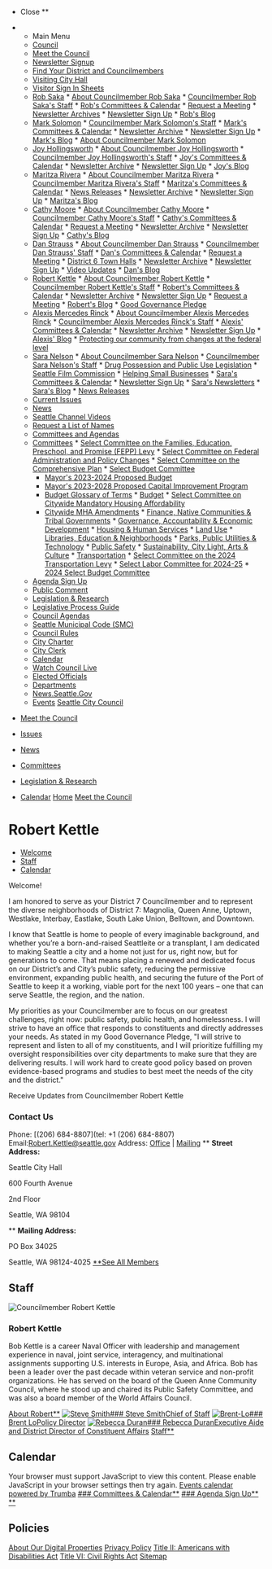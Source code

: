  

 * Close ** 
 * 
   *  Main Menu 
   *  [Council](https://seattle.gov/council) 
   *  [Meet the Council](https://seattle.gov/council/meet-the-council) 
     *  [Newsletter Signup](https://seattle.gov/council/meet-the-council/newsletter-signup) 
     *  [Find Your District and Councilmembers](https://seattle.gov/council/meet-the-council/find-your-district-and-councilmembers) 
     *  [Visiting City Hall](https://seattle.gov/council/meet-the-council/visiting-city-hall) 
     *  [Visitor Sign In Sheets](https://seattle.gov/council/meet-the-council/visitor-sign-in-sheets) 
     *  [Rob Saka](https://seattle.gov/council/saka) 
       *  [About Councilmember Rob Saka](https://seattle.gov/council/meet-the-council/rob-saka/about-rob) 
       *  [Councilmember Rob Saka's Staff](https://seattle.gov/council/meet-the-council/rob-saka/staff) 
       *  [Rob's Committees & Calendar](https://seattle.gov/council/meet-the-council/rob-saka/committees-and-calendar) 
       *  [Request a Meeting](https://forms.office.com/Pages/ResponsePage.aspx?id=RR7meOtrCUCPmTWdi1T0G4F4Xp8Qwp1Jlw6kY-dCCslUOVM0MEExWTNVT0dJQkU5TExHS0FMNjlHTi4u) 
       *  [Newsletter Archives](https://us12.campaign-archive.com/home/?u=11a79978ca7225050bfabf7ad&id=026c7aa0f5) 
       *  [Newsletter Sign Up](https://seattle.us12.list-manage.com/subscribe?u=11a79978ca7225050bfabf7ad&id=026c7aa0f5) 
       *  [Rob's Blog](https://saka.seattle.gov) 
     *  [Mark Solomon](https://seattle.gov/council/solomon) 
       *  [Councilmember Mark Solomon's Staff](https://seattle.gov/council/meet-the-council/mark-solomon/staff) 
       *  [Mark's Committees & Calendar](https://seattle.gov/council/meet-the-council/mark-solomon/committees-and-calendar) 
       *  [Newsletter Archive](https://us12.campaign-archive.com/home/?u=11a79978ca7225050bfabf7ad&id=e205296124) 
       *  [Newsletter Sign Up](https://seattle.us12.list-manage.com/subscribe?u=11a79978ca7225050bfabf7ad&id=e205296124) 
       *  [Mark's Blog](https://council.seattle.gov/solomon) 
       *  [About Councilmember Mark Solomon](https://seattle.gov/council/meet-the-council/mark-solomon/about-mark) 
     *  [Joy Hollingsworth](https://seattle.gov/council/hollingsworth) 
       *  [About Councilmember Joy Hollingsworth](https://seattle.gov/council/meet-the-council/joy-hollingsworth/about-joy) 
       *  [Councilmember Joy Hollingsworth's Staff](https://seattle.gov/council/meet-the-council/joy-hollingsworth/staff) 
       *  [Joy's Committees & Calendar](https://seattle.gov/council/meet-the-council/joy-hollingsworth/committees-and-calendar) 
       *  [Newsletter Archive](https://us12.campaign-archive.com/home/?u=11a79978ca7225050bfabf7ad&id=95e60b79b0) 
       *  [Newsletter Sign Up](https://seattle.us12.list-manage.com/subscribe?u=11a79978ca7225050bfabf7ad&id=95e60b79b0) 
       *  [Joy's Blog](https://hollingsworth.seattle.gov) 
     *  [Maritza Rivera](https://seattle.gov/council/rivera) 
       *  [About Councilmember Maritza Rivera](https://seattle.gov/council/meet-the-council/maritza-rivera/about-maritza) 
       *  [Councilmember Maritza Rivera's Staff](https://seattle.gov/council/meet-the-council/maritza-rivera/staff) 
       *  [Maritza's Committees & Calendar](https://seattle.gov/council/meet-the-council/maritza-rivera/committees-and-calendar) 
       *  [News Releases](https://seattle.gov/council/meet-the-council/maritza-rivera/news-releases) 
       *  [Newsletter Archive](https://us12.campaign-archive.com/home/?u=11a79978ca7225050bfabf7ad&id=307be6bfce) 
       *  [Newsletter Sign Up](https://seattle.us12.list-manage.com/subscribe?u=11a79978ca7225050bfabf7ad&id=307be6bfce) 
       *  [Maritza's Blog](https://rivera.seattle.gov) 
     *  [Cathy Moore](https://seattle.gov/council/moore) 
       *  [About Councilmember Cathy Moore](https://seattle.gov/council/meet-the-council/cathy-moore/about-cathy) 
       *  [Councilmember Cathy Moore's Staff](https://seattle.gov/council/meet-the-council/cathy-moore/staff) 
       *  [Cathy's Committees & Calendar](https://seattle.gov/council/meet-the-council/cathy-moore/committees-and-calendar) 
       *  [Request a Meeting](https://outlook.office365.com/owa/calendar/CouncilmemberCathyMooreDistrict5@seattlegov.onmicrosoft.com/bookings) 
       *  [Newsletter Archive](https://us12.campaign-archive.com/home/?u=11a79978ca7225050bfabf7ad&id=75c0562362) 
       *  [Newsletter Sign Up](https://seattle.us12.list-manage.com/subscribe?u=11a79978ca7225050bfabf7ad&id=75c0562362) 
       *  [Cathy's Blog](https://moore.seattle.gov) 
     *  [Dan Strauss](https://seattle.gov/council/strauss) 
       *  [About Councilmember Dan Strauss](https://seattle.gov/council/meet-the-council/dan-strauss/about-dan) 
       *  [Councilmember Dan Strauss' Staff](https://seattle.gov/council/meet-the-council/dan-strauss/staff) 
       *  [Dan's Committees & Calendar](https://seattle.gov/council/meet-the-council/dan-strauss/committees-and-calendar) 
       *  [Request a Meeting](https://outlook.office365.com/book/OfficeofCouncilmemberDanStraussOfficeHours@seattle.gov) 
       *  [District 6 Town Halls](https://seattle.gov/council/meet-the-council/dan-strauss/district-6-town-halls) 
       *  [Newsletter Archive](https://us12.campaign-archive.com/home/?u=11a79978ca7225050bfabf7ad&id=d57b26f739) 
       *  [Newsletter Sign Up](https://seattle.us12.list-manage.com/subscribe?u=11a79978ca7225050bfabf7ad&id=d57b26f739) 
       *  [Video Updates](https://seattle.gov/council/meet-the-council/dan-strauss/video-updates) 
       *  [Dan's Blog](http://strauss.seattle.gov) 
     *  [Robert Kettle](https://seattle.gov/council/kettle) 
       *  [About Councilmember Robert Kettle](https://seattle.gov/council/meet-the-council/robert-kettle/about-robert) 
       *  [Councilmember Robert Kettle's Staff](https://seattle.gov/council/meet-the-council/robert-kettle/staff) 
       *  [Robert's Committees & Calendar](https://seattle.gov/council/meet-the-council/robert-kettle/committees-and-calendar) 
       *  [Newsletter Archive](https://us12.campaign-archive.com/home/?u=11a79978ca7225050bfabf7ad&id=689952e8cd) 
       *  [Newsletter Sign Up](https://seattle.us12.list-manage.com/subscribe?u=11a79978ca7225050bfabf7ad&id=689952e8cd) 
       *  [Request a Meeting](https://outlook.office365.com/book/CMKettleTeamMeetings@seattlegov.onmicrosoft.com/s/_G0Y_al2iEi-8DdMN9h-yg2) 
       *  [Robert's Blog](https://kettle.seattle.gov) 
       *  [Good Governance Pledge](https://seattle.gov/council/meet-the-council/robert-kettle/good-governance-pledge) 
     *  [Alexis Mercedes Rinck](https://seattle.gov/council/rinck) 
       *  [About Councilmember Alexis Mercedes Rinck](https://seattle.gov/council/meet-the-council/alexis-mercedes-rinck/about-alexis) 
       *  [Councilmember Alexis Mercedes Rinck's Staff](https://seattle.gov/council/meet-the-council/alexis-mercedes-rinck/staff) 
       *  [Alexis' Committees & Calendar](https://seattle.gov/council/meet-the-council/alexis-mercedes-rinck/committees-and-calendar) 
       *  [Newsletter Archive](https://us12.campaign-archive.com/home/?u=11a79978ca7225050bfabf7ad&id=f60af58778) 
       *  [Newsletter Sign Up](https://eepurl.com/i47iEs) 
       *  [Alexis' Blog](https://council.seattle.gov/rinck) 
       *  [Protecting our community from changes at the federal level](https://seattle.gov/council/meet-the-council/alexis-mercedes-rinck/federal-changes-and-city-protections) 
     *  [Sara Nelson](https://seattle.gov/council/meet-the-council/sara-nelson) 
       *  [About Councilmember Sara Nelson](https://seattle.gov/council/meet-the-council/sara-nelson/about-sara) 
       *  [Councilmember Sara Nelson's Staff](https://seattle.gov/council/meet-the-council/sara-nelson/staff) 
       *  [Drug Possession and Public Use Legislation](https://seattle.gov/council/meet-the-council/sara-nelson/drug-possession-and-public-use-legislation) 
       *  [Seattle Film Commission](https://seattle.gov/council/meet-the-council/sara-nelson/seattle-film-commission) 
       *  [Helping Small Businesses](https://seattle.gov/council/meet-the-council/sara-nelson/helping-small-businesses) 
       *  [Sara's Committees & Calendar](https://seattle.gov/council/meet-the-council/sara-nelson/committees-and-calendar) 
       *  [Newsletter Sign Up](https://seattle.us12.list-manage.com/subscribe?u=11a79978ca7225050bfabf7ad&id=974e33336d) 
       *  [Sara's Newsletters](https://us12.campaign-archive.com/home/?u=11a79978ca7225050bfabf7ad&id=974e33336d) 
       *  [Sara's Blog](https://nelson.seattle.gov) 
       *  [News Releases](https://seattle.gov/council/meet-the-council/sara-nelson/news-releases) 
   *  [Current Issues](https://seattle.gov/council/issues) 
   *  [News](https://seattle.gov/council/news) 
     *  [Seattle Channel Videos](http://www.seattlechannel.org/CityCouncil) 
     *  [Request a List of Names](https://seattle.gov/documents/Departments/Council/SignIn/ListOfNamesDeclaration.pdf) 
   *  [Committees and Agendas](https://seattle.gov/council/committees) 
     *  [Committees](https://seattle.gov/x60873.xml) 
       *  [Select Committee on the Families, Education, Preschool, and Promise (FEPP) Levy](https://seattle.gov/council/committees/fepp-levy) 
       *  [Select Committee on Federal Administration and Policy Changes](https://seattle.gov/council/committees/select-committee-on-federal-administration-and-policy-changes) 
       *  [Select Committee on the Comprehensive Plan](https://seattle.gov/council/committees/select-committee-on-the-comprehensive-plan) 
       *  [Select Budget Committee](https://seattle.gov/council/committees/select-budget-committee) 
         *  [Mayor's 2023-2024 Proposed Budget](https://www.seattle.gov/city-budget-office/budget-archives/2023-2024-proposed-budget) 
         *  [Mayor's 2023-2028 Proposed Capital Improvement Program](https://www.seattle.gov/city-budget-office/capital-improvement-program-archives/2023-2028-proposed-cip) 
         *  [Budget Glossary of Terms](https://seattle.gov/council/committees/select-budget-committee/glossary-of-terms) 
       *  [Budget](https://seattle.gov/x11967.xml) 
       *  [Select Committee on Citywide Mandatory Housing Affordability](https://seattle.gov/council/committees/citywidemha) 
         *  [Citywide MHA Amendments](https://seattle.gov/council/committees/citywidemha/citywide-mha-amendments) 
       *  [Finance, Native Communities & Tribal Governments](https://seattle.gov/council/committees/finance-native-communities-and-tribal-governments) 
       *  [Governance, Accountability & Economic Development](https://seattle.gov/council/committees/governance-accountability-and-economic-development) 
       *  [Housing & Human Services](https://seattle.gov/council/committees/housing-and-human-services) 
       *  [Land Use](https://seattle.gov/council/committees/land-use) 
       *  [Libraries, Education & Neighborhoods](https://seattle.gov/council/committees/libraries-education-and-neighborhoods) 
       *  [Parks, Public Utilities & Technology](https://seattle.gov/council/committees/parks-public-utilities-and-technology) 
       *  [Public Safety](https://seattle.gov/council/committees/public-safety) 
       *  [Sustainability, City Light, Arts & Culture](https://seattle.gov/council/committees/sustainability-city-light-arts-and-culture) 
       *  [Transportation](https://seattle.gov/council/committees/transportation) 
       *  [Select Committee on the 2024 Transportation Levy](https://seattle.gov/council/committees/select-committee-on-the-2024-transportation-levy) 
       *  [Select Labor Committee for 2024-25](https://seattle.gov/council/committees/select-labor-committee-for-2024-25) 
       *  [2024 Select Budget Committee](https://seattle.gov/council/committees/2024-select-budget-committee) 
     *  [Agenda Sign Up](https://seattle.gov/council/committees/agenda-sign-up) 
     *  [Public Comment](https://seattle.gov/council/committees/public-comment) 
   *  [Legislation & Research](https://seattle.gov/council/legislation-and-research) 
     *  [Legislative Process Guide](https://seattle.gov/cityclerk/agendas-and-legislative-resources) 
     *  [Council Agendas](https://seattle.legistar.com/Calendar.aspx) 
     *  [Seattle Municipal Code (SMC)](http://clerk.seattle.gov/~public/code1.htm) 
     *  [Council Rules](http://clerk.seattle.gov/search/council-rules) 
     *  [City Charter](http://clerk.seattle.gov/~public/char1.htm) 
     *  [City Clerk](https://seattle.gov/cityclerk) 
   *  [Calendar](https://seattle.gov/council/calendar) 
   *  [Watch Council Live](https://seattle.gov/council/watch-council-live) 
   *  [Elected Officials](https://seattle.gov/elected-officials) 
   *  [Departments](https://seattle.gov/departments) 
   *  [News.Seattle.Gov](https://news.seattle.gov) 
   *  [Events](https://seattle.gov/event-calendar) 
  [Seattle City Council](https://seattle.gov/council)  

 *  [Meet the Council](https://seattle.gov/council/meet-the-council) 
 *  [Issues](https://seattle.gov/council/issues) 
 *  [News](https://seattle.gov/council/news) 
 *  [Committees](https://seattle.gov/council/committees) 
 *  [Legislation & Research](https://seattle.gov/council/legislation-and-research) 
 *  [Calendar](https://seattle.gov/council/calendar) 
  [](https://seattle.gov)   [Home](https://seattle.gov/council)   [Meet the Council](https://seattle.gov/council/meet-the-council)  

#  Robert Kettle 

 *  [Welcome](https://seattle.gov/council/kettle#welcome) 
 *  [Staff](https://seattle.gov/council/kettle#p_section1) 
 *  [Calendar](https://seattle.gov/council/kettle#p_section2) 

Welcome!

I am honored to serve as your District 7 Councilmember and to represent the diverse neighborhoods of District 7: Magnolia, Queen Anne, Uptown, Westlake, Interbay, Eastlake, South Lake Union, Belltown, and Downtown.

I know that Seattle is home to people of every imaginable background, and whether you’re a born-and-raised Seattleite or a transplant, I am dedicated to making Seattle a city and a home not just for us, right now, but for generations to come. That means placing a renewed and dedicated focus on our District’s and City’s public safety, reducing the permissive environment, expanding public health, and securing the future of the Port of Seattle to keep it a working, viable port for the next 100 years – one that can serve Seattle, the region, and the nation.

My priorities as your Councilmember are to focus on our greatest challenges, right now: public safety, public health, and homelessness. I will strive to have an office that responds to constituents and directly addresses your needs. As stated in my Good Governance Pledge, "I will strive to represent and listen to all of my constituents, and I will prioritize fulfilling my oversight responsibilities over city departments to make sure that they are delivering results. I will work hard to create good policy based on proven evidence-based programs and studies to best meet the needs of the city and the district."

 Receive Updates from Councilmember Robert Kettle

### Contact Us

 Phone: [(206) 684-8807](tel: +1 (206) 684-8807)  Email:Robert.Kettle@seattle.gov Address: [Office](https://seattle.gov#tileOffice)  |  [Mailing](https://seattle.gov#tileMailing)   **  __Street Address:__ 

Seattle City Hall

600 Fourth Avenue

2nd Floor

Seattle, WA 98104

  **  __Mailing Address:__ 

PO Box 34025

Seattle, WA 98124-4025  [**See All Members](https://seattle.gov/council/meet-the-council)  

## Staff

  ![Councilmember Robert Kettle](images/faea3dfa57d5e786126d30bb44c9cb430ad7d420471ef4729c110f21a6f32ed3.jpg)  

### Robert Kettle

Bob Kettle is a career Naval Officer with leadership and management experience in naval, joint service, interagency, and multinational assignments supporting U.S. interests in Europe, Asia, and Africa. Bob has been a leader over the past decade within veteran service and non-profit organizations. He has served on the board of the Queen Anne Community Council, where he stood up and chaired its Public Safety Committee, and was also a board member of the World Affairs Council.

  [About Robert**](https://seattle.gov/council/meet-the-council/robert-kettle/about-robert)   [![Steve Smith](images/2926c6190acf3763e733e56cbcb3d71e59a4e1972a942f903a6bbf210ad6d375.png)### Steve SmithChief of Staff](https://seattle.gov/council/meet-the-council/robert-kettle/staff#SteveSmith)   [![Brent-Lo](images/3a2fd2782d526d33ac773693233834a91cc9a875c2df109fd3f85631b7039b97.png)### Brent LoPolicy Director](https://seattle.gov/council/meet-the-council/robert-kettle/staff#BrentLo)   [![Rebecca Duran](images/1f58d955cda49d0b4b055af71db991a3e424cc30931c1a90fb70c682e3b315e7.png)### Rebecca DuranExecutive Aide and District Director of Constituent Affairs](https://seattle.gov/council/meet-the-council/robert-kettle/staff#RebeccaDuran)   [Staff**](https://seattle.gov/council/meet-the-council/robert-kettle/staff)  

## Calendar

<script type="text/javascript">$Trumba.addSpud({ webName: "seattle-city-council", spudType: "upcoming", spudConfig: "Five Events", url: { filter1: "_1920016_", filterfield1: "12009" }, teaserBase: "http://www.seattle.gov/x109953.xml" });</script>

Your browser must support JavaScript to view this content. Please enable JavaScript in your browser settings then try again. [Events calendar powered by Trumba](http://www.trumba.com)   [### Committees & Calendar**](https://seattle.gov/council/meet-the-council/robert-kettle/committees-and-calendar)   [### Agenda Sign Up**](https://seattle.gov/council/committees/agenda-sign-up)   [**](https://seattle.gov/council/kettle#header)  

## Policies

  [About Our Digital Properties](https://seattle.gov/about-our-digital-properties)   [Privacy Policy](https://seattle.gov/tech/data-privacy/privacy-statement)   [Title II: Americans with Disabilities Act](https://seattle.gov/americans-with-disabilities-act)   [Title VI: Civil Rights Act](https://seattle.gov/civilrights/laws-we-enforce/title-vi-civil-rights-act)   [Sitemap](https://www.seattle.gov/sitemap)  <script type="text/javascript" src="https://code.jquery.com/ui/1.13.1/jquery-ui.min.js"></script><script type="text/javascript" src="cms_resources/js/bootstrap-3.3.7.min.js"></script><script type="text/javascript" src="cms_resources/js/jquery.localScroll.min.js"></script><script defer type="text/javascript" src="cms_resources/js/Subsetter/fontawesome.min.js"></script><script defer type="text/javascript" src="cms_resources/js/Subsetter/solid.min.js"></script><script defer type="text/javascript" src="cms_resources/js/Subsetter/regular.min.js"></script><script defer type="text/javascript" src="cms_resources/js/Subsetter/light.min.js"></script><script defer type="text/javascript" src="cms_resources/js/Subsetter/brands.min.js"></script><script type="text/javascript" src="cms_resources/js/application_bootstrap.min_shared2016.min_script2015_082516.min.js"></script><script async defer type="text/javascript" src="https://platform.twitter.com/widgets.js"></script><script type="text/javascript" src="cms_resources/js/jquery.easy-autocomplete.min.js"></script><script type="text/javascript" src="cms_resources/js/SearchResults.min.js"></script><script type="text/javascript" src="cms_resources/js/slick.min.js"></script><script type="text/javascript" src="cms_resources/js/jquery.galleryview-1.1.min_jquery.timers-1.2.min.js"></script><script type="text/javascript" src="https://cdnjs.cloudflare.com/ajax/libs/ekko-lightbox/5.3.0/ekko-lightbox.min.js" crossorigin="anonymous" integrity="sha512-Y2IiVZeaBwXG1wSV7f13plqlmFOx8MdjuHyYFVoYzhyRr3nH/NMDjTBSswijzADdNzMyWNetbLMfOpIPl6Cv9g=="></script><script type="text/javascript" src="https://cdnjs.cloudflare.com/ajax/libs/jquery.isotope/2.2.0/isotope.pkgd.min.js"></script><script type="text/javascript" src="cms_resources/js/sea_swipe/sea_swipe.min.js?v=8"></script><script type="text/javascript" src="cms_resources/js/jquery.highlight.js"></script><script type="text/javascript" src="https://cdnjs.cloudflare.com/ajax/libs/parallax.js/1.5.0/parallax.min.js"></script><script type="text/javascript" src="cms_resources/js/jquery.scrollTo.min.js"></script><script type="text/javascript" src="cms_resources/js/translate-vue_gt.js"></script><script type="text/javascript" src="cms_resources/js/packery-mode.pkgd.min.js"></script><script type="text/javascript" src="cms_resources/js/siteimprove_analytics.js"></script><script type="text/javascript" src="cms_resources/vue/components/js/chunk-vendors.js?v=3"></script><script type="text/javascript" src="cms_resources/vue/components/js/app.js"></script><script type="text/javascript" src="cms_resources/vue/components/js/leftNavComponent.js"></script><script type="text/javascript" src="cms_resources/vue/components/js/globalHeader.js"></script><script type="text/javascript" src="cms_resources/vue/components/js/megaMenu.js?v=3"></script><script type="text/javascript" src="/documents/departments/council/js/council-shared.js"></script><script> dataLayer.push({'audience': 'living'}); </script>